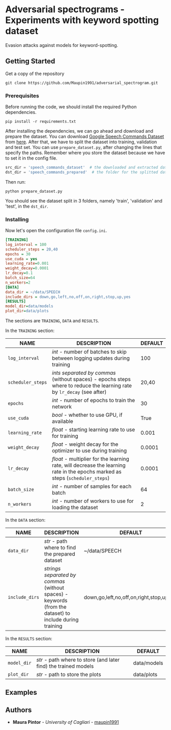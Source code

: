 # Adversarial spectrograms - Experiments with keyword spotting dataset

Evasion attacks against models for keyword-spotting.

## Getting Started

Get a copy of the repository 

```shell script
git clone https://github.com/Maupin1991/adversarial_spectrogram.git
```

### Prerequisites

Before running the code, we should install the required Python dependencies.

```shell script
pip install -r requirements.txt
```
    

After installing the dependencies, we can go ahead and download and prepare the dataset.
You can download [Google Speech Commands Dataset](https://ai.googleblog.com/2017/08/launching-speech-commands-dataset.html) 
from [here](http://download.tensorflow.org/data/speech_commands_v0.01.tar.gz). 
After that, we have to split the dataset into training, validation and test set. You can use `prepare_dataset.py`, 
after changing the lines that specify the paths. Remember where you store the dataset because we have to set it in 
the config file. 

```python
src_dir = 'speech_commands_dataset'  # the downloaded and extracted dataset
dst_dir = 'speech_commands_prepared'  # the folder for the splitted dataset
```

Then run:

```shell script
python prepare_dataset.py
```

You should see the dataset split in 3 folders, namely 'train', 'validation' and 'test', in the `dst_dir`.

### Installing

Now let's open the configuration file `config.ini`.

```ini
[TRAINING]
log_interval = 100
scheduler_steps = 20,40
epochs = 30
use_cuda = yes
learning_rate=0.001
weight_decay=0.0001
lr_decay=0.1
batch_size=64
n_workers=2
[DATA]
data_dir = ~/data/SPEECH
include_dirs = down,go,left,no,off,on,right,stop,up,yes
[RESULTS]
model_dir=data/models
plot_dir=data/plots
```

The sections are `TRAINING`, `DATA` and `RESULTS`. 

In the `TRAINING` section:

|NAME|DESCRIPTION|DEFAULT|
|---|---|---|
|`log_interval`|_int_ - number of batches to skip between logging updates during training|100|
|`scheduler_steps`|_ints separated by commas_ (without spaces) - epochs steps where to reduce the learning rate by `lr_decay` (see after)|20,40|
|`epochs`|_int_ - number of epochs to train the network|30|
|`use_cuda`|_bool_ - whether to use GPU, if available|True|
|`learning_rate`|_float_ - starting learning rate to use for training|0.001|
|`weight_decay`|_float_ - weight decay for the optimizer to use during training|0.0001|
|`lr_decay`|_float_ - multiplier for the learning rate, will decrease the learning rate in the epochs marked as steps (`scheduler_steps`)|0.0001|
|`batch_size`|_int_ - number of samples for each batch|64|
|`n_workers`|_int_ - number of workers to use for loading the dataset|2|

In the `DATA` section:

|NAME|DESCRIPTION|DEFAULT|
|---|---|---|
|`data_dir`|_str_ - path where to find the prepared dataset|~/data/SPEECH|
|`include_dirs`|_strings separated by commas_ (without spaces) - keywords (from the dataset) to include during training|down,go,left,no,off,on,right,stop,up,yes|

In the `RESULTS` section:

|NAME|DESCRIPTION|DEFAULT|
|---|---|---|
|`model_dir`|_str_ - path where to store (and later find) the trained models|data/models|
|`plot_dir`|_str_ - path to store the plots|data/plots|

## Examples




## Authors

* **Maura Pintor** - *University of Cagliari* - [maupin1991](https://maupin1991.github.io/)